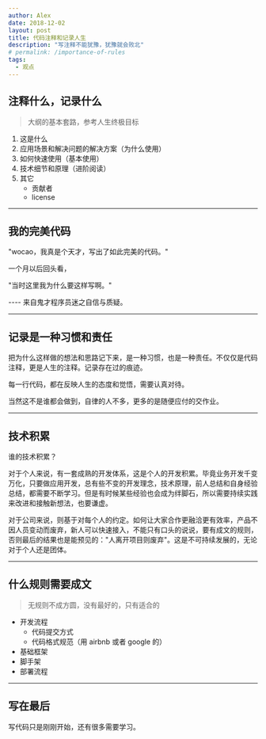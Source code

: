 ```yaml
---
author: Alex
date: 2018-12-02
layout: post
title: 代码注释和记录人生
description: "写注释不能犹豫，犹豫就会败北"
# permalink: /importance-of-rules
tags: 
  - 观点
---
```


## 注释什么，记录什么

> 大纲的基本套路，参考人生终极目标

1. 这是什么
2. 应用场景和解决问题的解决方案（为什么使用）
3. 如何快速使用（基本使用）
4. 技术细节和原理（进阶阅读）
5. 其它
    - 贡献者
    - license

-----------

## 我的完美代码

"wocao，我真是个天才，写出了如此完美的代码。"

一个月以后回头看，

"当时这里我为什么要这样写啊。"

---- 来自鬼才程序员迷之自信与质疑。

-----------

## 记录是一种习惯和责任

把为什么这样做的想法和思路记下来，是一种习惯，也是一种责任。不仅仅是代码注释，更是人生的注释。记录存在过的痕迹。

每一行代码，都在反映人生的态度和觉悟，需要认真对待。

当然这不是谁都会做到，自律的人不多，更多的是随便应付的交作业。

-----------

## 技术积累

谁的技术积累？

对于个人来说，有一套成熟的开发体系，这是个人的开发积累。毕竟业务开发千变万化，只要做应用开发，总有些不变的开发理念，技术原理，前人总结和自身经验总结，都需要不断学习。但是有时候某些经验也会成为绊脚石，所以需要持续实践来改进和接触新想法，也要谦虚。

对于公司来说，则基于对每个人的约定。如何让大家合作更融洽更有效率，产品不因人员变动而废弃，新人可以快速接入，不能只有口头的说说，要有成文的规则，否则最后的结果也是能预见的："人离开项目则废弃"。这是不可持续发展的，无论对于个人还是团体。

-----------

## 什么规则需要成文

> 无规则不成方圆，没有最好的，只有适合的

- 开发流程
  - 代码提交方式
  - 代码格式规范（用 airbnb 或者 google 的）
- 基础框架
- 脚手架
- 部署流程

-----------

## 写在最后

写代码只是刚刚开始，还有很多需要学习。
